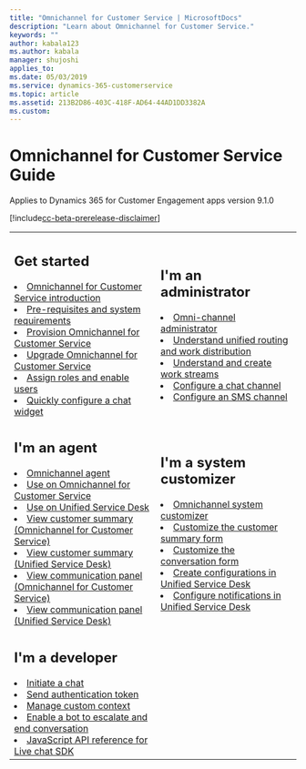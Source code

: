 ```yaml
---
title: "Omnichannel for Customer Service | MicrosoftDocs"
description: "Learn about Omnichannel for Customer Service."
keywords: ""
author: kabala123
ms.author: kabala
manager: shujoshi
applies_to: 
ms.date: 05/03/2019
ms.service: dynamics-365-customerservice
ms.topic: article
ms.assetid: 213B2D86-403C-418F-AD64-44AD1DD3382A
ms.custom: 
---
```


# Omnichannel for Customer Service Guide

Applies to Dynamics 365 for Customer Engagement apps version 9.1.0

[!include[cc-beta-prerelease-disclaimer](../includes/cc-beta-prerelease-disclaimer.md)]

<table>
<tr>
<td>

<h2> Get started </h2>
<li><a href="introduction-omnichannel.md" data-raw-source="[Omnichannel for Customer Service introduction](introduction-omnichannel.md)">Omnichannel for Customer Service introduction</a></li>
<li><a href="system-requirements-omnichannel.md" data-raw-source="[Pre-requisites and system requirements](system-requirements-omnichannel.md)">Pre-requisites and system requirements</a></li>
<li><a href="administrator/omnichannel-provision-license.md" data-raw-source="[Provision Omnichannel for Customer Service](administrator/omnichannel-provision-license.md)">Provision Omnichannel for Customer Service</a></li>
<li><a href="administrator/upgrade-omnichannel.md" data-raw-source="[Upgrade Omnichannel for Customer Service](administrator/upgrade-omnichannel.md)">Upgrade Omnichannel for Customer Service</a></li>
<li><a href="administrator/add-users-assign-roles.md" data-raw-source="[Assign roles and enable users](administrator/add-users-assign-roles.md)">Assign roles and enable users</a></li>
<li><a href="administrator/configure-live-chat.md" data-raw-source="[Quickly configure a chat widget](administrator/configure-live-chat.md)">Quickly configure a chat widget</a></li>
</td>
<td>

<h2> I'm an administrator </h2>

<li><a href="administrator/omnichannel-administrator.md" data-raw-source="[Omni-channel administrator](administrator/omnichannel-administrator.md#how-to-topics)">Omni-channel administrator</a></li>
<li><a href="administrator/unified-routing-work-distribution.md" data-raw-source="[Understand unified routing and work distribution](administrator/unified-routing-work-distribution.md)"> Understand unified routing and work distribution</a></li>
<li><a href="administrator/work-streams-introduction.md" data-raw-source="[Understand and create work streams](administrator/work-streams-introduction.md)">Understand and create work streams</a></li>
<li><a href="administrator/set-up-chat-widget.md" data-raw-source="[Configure a chat channel](administrator/set-up-chat-widget.md)">Configure a chat channel</a></li>
<li><a href="administrator/configure-sms-channel.md" data-raw-source="[Configure an SMS channel](administrator/configure-sms-channel.md)">Configure an SMS channel</a></li>
</td>
</tr>
<tr>
<td>

<h2> I'm an agent </h2>

<li><a href="agent/omnichannel-agent-overview.md" data-raw-source="[Omnichannel agent](agent/omnichannel-agent-overview.md)">Omnichannel agent</a></li>
<li><a href="agent/agent-oc/omnichannel-customer-service-app-agent.md" data-raw-source="[Agents using Unified Service Desk
](agent/agent-oc/omnichannel-customer-service-app-agent.md)">Use on Omnichannel for Customer Service</a></li>
<li><a href="agent/agent-usd/omni-channel-engagement-hub-agent.md" data-raw-source="[Agents using Unified Service Desk
](agent/agent-usd/omni-channel-engagement-hub-agent.md)">Use on Unified Service Desk</a></li>
<li><a href="agent/agent-oc/oceh-customer-360-overview-of-the-existing-challenges.md" data-raw-source="[View customer summary (Omnichannel for Customer Service)](agent/agent-oc/oceh-customer-360-overview-of-the-existing-challenges.md)">View customer summary (Omnichannel for Customer Service)</a> </li>
<li><a href="agent/agent-usd/customer360-overview-existing-challenges.md" data-raw-source="[View customer summary (Unified Service Desk)](agent/agent-usd/customer360-overview-existing-challenges.md)">View customer summary (Unified Service Desk)</a></li>
<li><a href="agent/agent-oc/oceh-conversation-control.md" data-raw-source="[View communication panel (Omnichannel for Customer Service)](agent/agent-oc/oceh-conversation-control.md)">View communication panel (Omnichannel for Customer Service)</a></li>
<li><a href="agent/agent-usd/left-control-panel.md" data-raw-source="[View communication panel (Unified Service Desk)](agent/agent-usd/left-control-panel.md)">View communication panel (Unified Service Desk)</a></li>
</td>
<td>

<h2> I'm a system customizer  </h2>

<li><a href="customizer/omnichannel-customizer.md" data-raw-source="[Omnichannel system customizer](customizer/omnichannel-customizer.md)">Omnichannel system customizer</a></li>
<li><a href="customizer/customize-customer-360-page.md" data-raw-source="[Customize the customer summary form](customizer/customize-customer-360-page.md)">Customize the customer summary form</a></li>
<li><a href="customizer/customize-conversation-form.md" data-raw-source="[Customize the conversation forms](customizer/customize-conversation-form.md)">Customize the conversation form</a></li>
<li><a href="customizer/create-agent-supervisor-configurations-unified-service-desk.md" data-raw-source="[Create configurations in Unified Service Desk](customizer/create-agent-supervisor-configurations-unified-service-desk.md)">Create configurations in Unified Service Desk</a></li>
<li><a href="customizer/configure-notification-screen-pop-agents.md" data-raw-source="[Configure notifications in Unified Service Desk](customizer/configure-notification-screen-pop-agents.md)">Configure notifications in Unified Service Desk</a></li>
</td>
<!-- <td>
<h2> I'm a supervisor  </h2>
<li><a href="supervisor/omni-channel-engagement-hub-supervisor.md" data-raw-source="[Omni-channel supervisor](supervisor/omni-channel-engagement-hub-supervisor.md)">Omni-channel supervisor</a></li>
<li><a href="supervisor/configure-supervisor-dashboard.md" data-raw-source="[Administer supervisor dashboard](configure-supervisor-dashboard.md)">Administer supervisor dashboard</a></li>
<li><a href="supervisor/omni-channel-engagement-hub-supervisor.md" data-raw-source="[Introduction to supervisor dashboard](omni-channel-engagement-hub-supervisor.md)">Introduction to supervisor dashboard</a></li>
<li><a href="supervisor/configure-supervisor-dashboard-display-omni-channel-engagement-hub.md" data-raw-source="[Configure the supervisor dashboard](configure-supervisor-dashboard-display-omni-channel-engagement-hub.md)">Configure the supervisor dashboard</a></li>
<li><a href="supervisor/add-users-supervisor-configuration.md" data-raw-source="[Add users to the supervisor configuration](add-users-supervisor-configuration.md)">Add users to the supervisor configuration</a></li>
</td> -->
</tr>

<tr>
<td>

<h2> I'm a developer </h2>

<li><a href="developer/how-to/initiate-chat-wait-time.md" data-raw-source="[Initiate a chat](developer/how-to/initiate-chat-wait-time.md)">Initiate a chat</a></li>
<li><a href="developer/how-to/send-auth-token-starting-chat.md" data-raw-source="[Send authentication token](developer/how-to/send-auth-token-starting-chat.md)">Send authentication token</a></li>
<li><a href="developer/how-to/send-context-starting-chat.md" data-raw-source="[Manage custom context](developer/how-to/send-context-starting-chat.md)">Manage custom context</a></li>
<li><a href="developer/bot-escalate-end-conversation.md" data-raw-source="[Enable a bot to escalate and end conversation](developer/bot-escalate-end-conversation.md)">Enable a bot to escalate and end conversation</a></li>
<li><a href="developer/omnichannel-reference.md" data-raw-source="[JavaScript API reference for Live chat SDK](developer/omnichannel-reference.md)">JavaScript API reference for Live chat SDK</a></li>
</tr>
</td>
</table>
